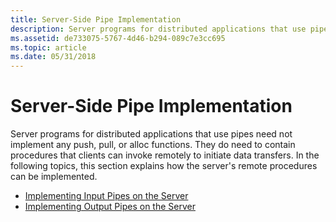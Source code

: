```yaml
---
title: Server-Side Pipe Implementation
description: Server programs for distributed applications that use pipes need not implement any push, pull, or alloc functions.
ms.assetid: de733075-5767-4d46-b294-089c7e3cc695
ms.topic: article
ms.date: 05/31/2018
---
```


# Server-Side Pipe Implementation

Server programs for distributed applications that use pipes need not implement any push, pull, or alloc functions. They do need to contain procedures that clients can invoke remotely to initiate data transfers. In the following topics, this section explains how the server's remote procedures can be implemented.

-   [Implementing Input Pipes on the Server](implementing-input-pipes-on-the-server.md)
-   [Implementing Output Pipes on the Server](implementing-output-pipes-on-the-server.md)

 

 





